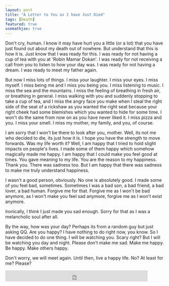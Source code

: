 ```yaml
---
layout: post
title: "A Letter to You as I have Just Died"
tags: [Death]
featured: true
usemathjax: true
---
```


Don't cry, human. I know it may have hurt you a little (or a lot) that you have just found out about my death out of nowhere. But understand that this is how it is.
Just know that I was ready for this. I was ready for not having a cup of tea with you at 'Robin Mamar Dokan'. I was ready for not receiving a call from you to listen to how your day was. I was ready for not having a dream. I was ready to meet my father again.

But now I miss lots of things. I miss your laughter. I miss your eyes. I miss myself. I miss being me and I miss you being you. I miss listening to music. I miss the sea and the mountains. I miss the feeling of breathing in fresh air, or breathing in general. I miss walking with you and suddenly stopping to take a cup of tea, and I miss the angry face you make when I steal the right side of the seat of a rickshaw as you wanted the right seat because your right cheek had some blemishes which you wanted to hide for some time. I won't do the same from now on as you have never liked it. I miss pizza and you. I miss your smell. I miss my mother, my family, and you, of course. 

I am sorry that I won't be there to look after you, mother. Well, its not me who decided to die, its just how it is. I hope you have the strength to move forwards. 
Was my life worth it? Well, I am happy that I tried to hold slight impacts on people's lives. I made some of them happy which somehow magically made me happy. I am happy that I could make you feel good at times. You gave meaning to my life. You are the reason to my happiness. Thank you. There was sadness too. But I am happy that there was sadness to make me truly understand happiness. 

I wasn't a good person, obviously. No one is absolutely good. I made some of you feel bad, sometimes. Sometimes I was a bad son, a bad friend, a bad lover, a bad human. Forgive me for that. Forgive me as I won't be bad anymore, as I won't make you feel sad anymore, forgive me as I won't exist anymore. 

Ironically, I think I just made you sad enough. Sorry for that as I was a melancholic soul after all. 

By the way, how was your day? Perhaps its from a random guy but just asking QQ. Are you happy? I have nothing to do right now, you know. So I have decided to do one thing. I will be watching you. Scary right? But I will be watching you day and night. Please don't make me sad. Make me happy. Be happy. Make others happy.

Don't worry, we will meet again. Until then, live a happy life. No? At least for me? Please?


<iframe src="https://www.facebook.com/plugins/like.php?href=https%3A%2F%2Fshahjalalshohag.github.io%2Fdeath%2F&width=450&layout=standard&action=like&size=small&share=true&height=35&appId" width="450" height="35" style="border:none;overflow:hidden" scrolling="no" frameborder="0" allowfullscreen="true" allow="autoplay; clipboard-write; encrypted-media; picture-in-picture; web-share"></iframe>

<div id="fb-root"></div>
<script async defer crossorigin="anonymous" src="https://connect.facebook.net/en_US/sdk.js#xfbml=1&version=v12.0" nonce="85xl7rDA"></script>

<div class="fb-comments" data-href="https://shahjalalshohag.github.io/death/" data-width="" data-numposts="5"></div>